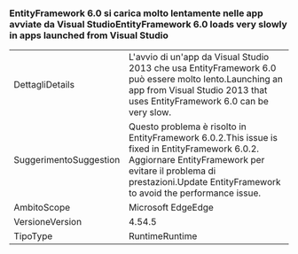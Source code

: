### <a name="entityframework-60-loads-very-slowly-in-apps-launched-from-visual-studio"></a><span data-ttu-id="569c0-101">EntityFramework 6.0 si carica molto lentamente nelle app avviate da Visual Studio</span><span class="sxs-lookup"><span data-stu-id="569c0-101">EntityFramework 6.0 loads very slowly in apps launched from Visual Studio</span></span>

|   |   |
|---|---|
|<span data-ttu-id="569c0-102">Dettagli</span><span class="sxs-lookup"><span data-stu-id="569c0-102">Details</span></span>|<span data-ttu-id="569c0-103">L'avvio di un'app da Visual Studio 2013 che usa EntityFramework 6.0 può essere molto lento.</span><span class="sxs-lookup"><span data-stu-id="569c0-103">Launching an app from Visual Studio 2013 that uses EntityFramework 6.0 can be very slow.</span></span>|
|<span data-ttu-id="569c0-104">Suggerimento</span><span class="sxs-lookup"><span data-stu-id="569c0-104">Suggestion</span></span>|<span data-ttu-id="569c0-105">Questo problema è risolto in EntityFramework 6.0.2.</span><span class="sxs-lookup"><span data-stu-id="569c0-105">This issue is fixed in EntityFramework 6.0.2.</span></span> <span data-ttu-id="569c0-106">Aggiornare EntityFramework per evitare il problema di prestazioni.</span><span class="sxs-lookup"><span data-stu-id="569c0-106">Update EntityFramework to avoid the performance issue.</span></span>|
|<span data-ttu-id="569c0-107">Ambito</span><span class="sxs-lookup"><span data-stu-id="569c0-107">Scope</span></span>|<span data-ttu-id="569c0-108">Microsoft Edge</span><span class="sxs-lookup"><span data-stu-id="569c0-108">Edge</span></span>|
|<span data-ttu-id="569c0-109">Versione</span><span class="sxs-lookup"><span data-stu-id="569c0-109">Version</span></span>|<span data-ttu-id="569c0-110">4.5</span><span class="sxs-lookup"><span data-stu-id="569c0-110">4.5</span></span>|
|<span data-ttu-id="569c0-111">Tipo</span><span class="sxs-lookup"><span data-stu-id="569c0-111">Type</span></span>|<span data-ttu-id="569c0-112">Runtime</span><span class="sxs-lookup"><span data-stu-id="569c0-112">Runtime</span></span>|

